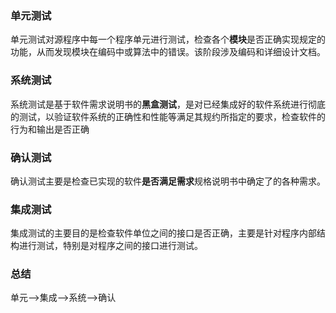 ### 单元测试


单元测试对源程序中每一个程序单元进行测试，检查各个**模块**是否正确实现规定的功能，从而发现模块在编码中或算法中的错误。该阶段涉及编码和详细设计文档。


### 系统测试


系统测试是基于软件需求说明书的**黑盒测试**，是对已经集成好的软件系统进行彻底的测试，以验证软件系统的正确性和性能等满足其规约所指定的要求，检查软件的行为和输出是否正确

### 确认测试

确认测试主要是检查已实现的软件**是否满足需求**规格说明书中确定了的各种需求。

### 集成测试

集成测试的主要目的是检查软件单位之间的接口是否正确，主要是针对程序内部结构进行测试，特别是对程序之间的接口进行测试。

### 总结

单元-->集成-->系统-->确认